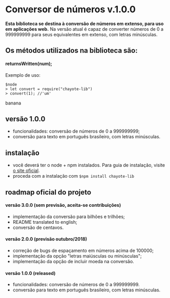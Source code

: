 # Conversor de números v.1.0.0

**Esta biblioteca se destina à conversão de números em extenso, para uso em aplicações web.**
Na versão atual é capaz de converter números de 0 a 999999999 para seus equivalentes em extenso, com letras minúsculas.


## Os métodos utilizados na biblioteca são:

#### **returnsWritten(num);**

Exemplo de uso:

```
$node
> let convert = require("chayote-lib")
> convert(1); //'um'
```
banana

## versão 1.0.0

- funcionalidades: conversão de números de 0 a 999999999;
- conversão para texto em português brasileiro, com letras minúsculas.


## instalação

- você deverá ter o node + npm instalados. Para guia de instalação, visite [o site oficial](https://www.npmjs.com/get-npm).
- proceda com a instalação com `$npm install chayote-lib`


## roadmap oficial do projeto

#### versão 3.0.0 (sem previsão, aceita-se contribuições)
- implementação da conversão para bilhões e trilhões;
- README translated to english;
- conversão de centavos.

#### versão 2.0.0 (previsão outubro/2018)
- correção de bugs de espaçamento em números acima de 100000;
- implementação da opção "letras maiúsculas ou minúsculas";
- implementação da opção de incluir moeda na conversão.

#### versão 1.0.0 (released)
- funcionalidades: conversão de números de 0 a 999999999.
- conversão para texto em português brasileiro, com letras minúsculas.
